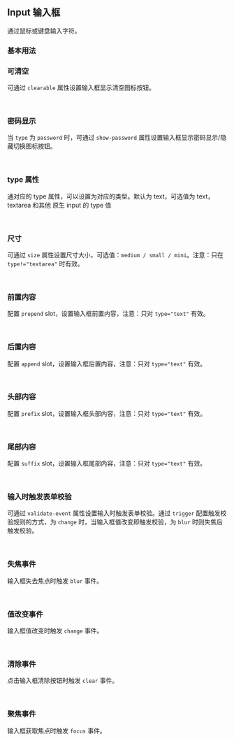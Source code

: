 <div class="demo-header">
<p class="overviewicon">
  <span class="wapi-form-span"/>
</p>
 
## Input 输入框
 
<nova-uxlink widget-name="Input"></nova-uxlink>
 
通过鼠标或键盘输入字符。
 
</div>
 
### 基本用法
 
<nova-demo-view link="input/basic-usage.vue"></nova-demo-view>
 
### 可清空
 
可通过 `clearable` 属性设置输入框显示清空图标按钮。
 
<nova-demo-view link="input/clearable.vue"></nova-demo-view>
 
<br />
 
### 密码显示
 
当 `type` 为 `password` 时，可通过 `show-password` 属性设置输入框显示密码显示/隐藏切换图标按钮。
 
<nova-demo-view link="input/show-password.vue"></nova-demo-view>
 
<br />
 
### type 属性
 
通对应的 type 属性，可以设置为对应的类型。默认为 text，可选值为 text，textarea 和其他 原生 input 的 type 值
 
<nova-demo-view link="input/type.vue"></nova-demo-view>
 
<br />
 
### 尺寸
 
可通过 `size` 属性设置尺寸大小，可选值：`medium / small / mini`。注意：只在 `type!="textarea"` 时有效。
 
<nova-demo-view link="input/size.vue"></nova-demo-view>
 
<br />
 
### 前置内容
 
配置 `prepend` slot，设置输入框前置内容，注意：只对 `type="text"` 有效。
 
<nova-demo-view link="input/slot-prepend.vue"></nova-demo-view>
 
<br />
 
### 后置内容
 
配置 `append` slot，设置输入框后置内容，注意：只对 `type="text"` 有效。
 
<nova-demo-view link="input/slot-append.vue"></nova-demo-view>
 
<br />
 
### 头部内容
 
配置 `prefix` slot，设置输入框头部内容，注意：只对 `type="text"` 有效。
 
<nova-demo-view link="input/slot-prefix.vue"></nova-demo-view>
 
<br />
 
### 尾部内容
 
配置 `suffix` slot，设置输入框尾部内容，注意：只对 `type="text"` 有效。
 
<nova-demo-view link="input/slot-suffix.vue"></nova-demo-view>
 
<br />
 
### 输入时触发表单校验
 
可通过 `validate-event` 属性设置输入时触发表单校验。通过 `trigger` 配置触发校验规则的方式，为 `change` 时，当输入框值改变即触发校验，为 `blur` 时则失焦后触发校验。
 
<nova-demo-view link="input/validate-event.vue"></nova-demo-view>
 
<br />
 
### 失焦事件
 
输入框失去焦点时触发 `blur` 事件。
 
<nova-demo-view link="input/event-blur.vue"></nova-demo-view>
 
<br />
 
### 值改变事件
 
输入框值改变时触发 `change` 事件。
 
<nova-demo-view link="input/event-change.vue"></nova-demo-view>
 
<br />
 
### 清除事件
 
点击输入框清除按钮时触发 `clear` 事件。
 
<nova-demo-view link="input/event-clear.vue"></nova-demo-view>
 
<br />
 
### 聚焦事件
 
输入框获取焦点时触发 `focus` 事件。
 
<nova-demo-view link="input/event-focus.vue"></nova-demo-view>
 
<br />